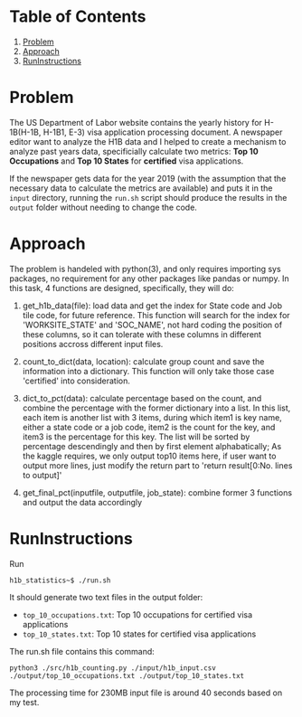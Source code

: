 # Table of Contents
1. [Problem](README.md#problem)
2. [Approach](README.md#Approach)
3. [RunInstructions](README.md#RunInstructions)

# Problem

The US Department of Labor website contains the yearly history for H-1B(H-1B, H-1B1, E-3) visa application processing document. A newspaper editor want to analyze the H1B data and I helped to create a mechanism to analyze past years data, specificially calculate two metrics: **Top 10 Occupations** and **Top 10 States** for **certified** visa applications.

If the newspaper gets data for the year 2019 (with the assumption that the necessary data to calculate the metrics are available) and puts it in the `input` directory, running the `run.sh` script should produce the results in the `output` folder without needing to change the code.

# Approach

The problem is handeled with python(3), and only requires importing sys packages, no requirement for any other packages like pandas or numpy. In this task, 4 functions are designed, specifically, they will do:

1. get_h1b_data(file): load data and get the index for State code and Job tile code, for future reference. This function will search for the index for 'WORKSITE_STATE' and 'SOC_NAME', not hard coding the position of these columns, so it can tolerate with these columns in different positions accross different input files. 

2. count_to_dict(data, location): calculate group count and save the information into a dictionary. This function will only take those case 'certified' into consideration.

3. dict_to_pct(data): calculate percentage based on the count, and combine the percentage with the former dictionary into a list. In this list, each item is another list with 3 items, during which item1 is key name, either a state code or a job code, item2 is the count for the key, and item3 is the percentage for this key. The list will be sorted by percentage descendingly and then by first element alphabatically; As the kaggle requires, we only output top10 items here, if user want to output more lines, just modify the return part to 'return result[0:No. lines to output]'

4. get_final_pct(inputfile, outputfile, job_state): combine former 3 functions and output the data accordingly 

# RunInstructions 

Run 

    h1b_statistics~$ ./run.sh 

It should generate two text files in the output folder: 

* `top_10_occupations.txt`: Top 10 occupations for certified visa applications
* `top_10_states.txt`: Top 10 states for certified visa applications

The run.sh file contains this command: 

    python3 ./src/h1b_counting.py ./input/h1b_input.csv ./output/top_10_occupations.txt ./output/top_10_states.txt

The processing time for 230MB input file is around 40 seconds based on my test. 
